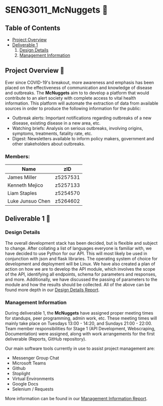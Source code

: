 # SENG3011_McNuggets 🐔
## Table of Contents
* [Project Overview](#projoverview)
* [Deliverable 1](#deliverable1)
  1. [Design Details](#designdetails)
  2. [Management Information](#maninfo)
## Project Overview 🍟 <a name="projoverview"></a>
Ever since COVID-19's breakout, more awareness and emphasis has been placed on the effectiveness of communication and knowledge of disease and outbreaks. The **McNuggets** aim to to develop a platform that would contribute to an alert society with complete access to vital health information. This platform will automate the extraction of data from available sources in order to produce the following information for the public:
* Outbreak alerts: Important notifications regarding outbreaks of a new disease, existing disease in a new area, etc.
* Watching briefs: Analysis on serious outbreaks, involving origins, symptoms, treatments, fatality rate, etc.
* Digest: Newsletters available to inform policy makers, government and other stakeholders about outbreaks.
### Members:
| Name               | zID      |
| ------------------ |----------|
| James Miller       | z5257531 |
| Kenneth Mejico     | z5257133 |
| Liam Staples       | z5254570 |
| Luke Junsuo Chen   | z5264602 |

## Deliverable 1 🍟 <a name="deliverable1"></a>
### Design Details <a name="designdetails"></a>
The overall development stack has been decided, but is flexible and subject to change. After collating a list of languages everyone is familiar with, we have decided to use Python for our API. This will most likely be used in conjunction with json and flask libraries. The operating system of choice for development and deployment will be Linux. We have also created a plan of action on how we are to develop the API module, which involves the scope of the API, identifying all endpoints, schema for parameters and responses, and more. Additionally, we have discussed the passing of parameters to the module and how the results should be collected. All of the above can be found more depth in our [Design Details Report](https://github.com/KennethMejico/SENG3011_McNuggets/blob/main/Reports/Design%20Details.md).

### Management Information <a name="maninfo"></a>
During deliverable 1, the **McNuggets** have assigned proper meeting times for standups, peer programming, admin work, etc. These meeting times will mainly take place on Tuesdays 13:00 - 14:20, and Sundays 21:00 - 22:00.
Team member responsibilities for Stage 1 (API Development, Webscraping, Documentation) were assigned, along with work arrangements for the first deliverable (Reports, GitHub repository). 

Our main software tools currently in use to assist project management are:
* Messenger Group Chat
* Microsoft Teams
* Github
* Stoplight
* Virtual Environments
* Google Docs
* Selenium / Requests

More information can be found in our [Management Information Report](https://github.com/KennethMejico/SENG3011_McNuggets/blob/main/Reports/Management%20Information.md).
